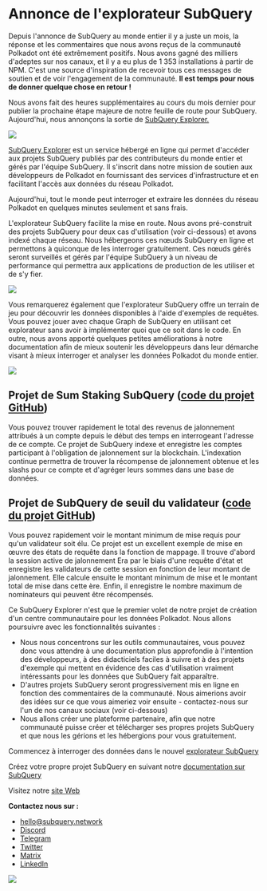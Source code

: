 # Annonce de l'explorateur SubQuery

Depuis l'annonce de SubQuery au monde entier il y a juste un mois, la réponse et les commentaires que nous avons reçus de la communauté Polkadot ont été extrêmement positifs. Nous avons gagné des milliers d'adeptes sur nos canaux, et il y a eu plus de 1 353 installations à partir de NPM. C'est une source d'inspiration de recevoir tous ces messages de soutien et de voir l'engagement de la communauté. **Il est temps pour nous de donner quelque chose en retour !**

Nous avons fait des heures supplémentaires au cours du mois dernier pour publier la prochaine étape majeure de notre feuille de route pour SubQuery. Aujourd'hui, nous annonçons la sortie de [SubQuery Explorer.](https://explorer.subquery.network/)

![](https://miro.medium.com/max/1400/0*2bDaF3HPgNkpm8Kt)

[SubQuery Explorer](https://explorer.subquery.network/) est un service hébergé en ligne qui permet d'accéder aux projets SubQuery publiés par des contributeurs du monde entier et gérés par l'équipe SubQuery. Il s'inscrit dans notre mission de soutien aux développeurs de Polkadot en fournissant des services d'infrastructure et en facilitant l'accès aux données du réseau Polkadot.

Aujourd'hui, tout le monde peut interroger et extraire les données du réseau Polkadot en quelques minutes seulement et sans frais.

L'explorateur SubQuery facilite la mise en route. Nous avons pré-construit des projets SubQuery pour deux cas d'utilisation (voir ci-dessous) et avons indexé chaque réseau. Nous hébergeons ces nœuds SubQuery en ligne et permettons à quiconque de les interroger gratuitement. Ces nœuds gérés seront surveillés et gérés par l'équipe SubQuery à un niveau de performance qui permettra aux applications de production de les utiliser et de s'y fier.

![](https://miro.medium.com/max/1400/0*3hmnk6sNoO5pdOWc)

Vous remarquerez également que l'explorateur SubQuery offre un terrain de jeu pour découvrir les données disponibles à l'aide d'exemples de requêtes. Vous pouvez jouer avec chaque Graph de SubQuery en utilisant cet explorateur sans avoir à implémenter quoi que ce soit dans le code. En outre, nous avons apporté quelques petites améliorations à notre documentation afin de mieux soutenir les développeurs dans leur démarche visant à mieux interroger et analyser les données Polkadot du monde entier.

![](https://miro.medium.com/max/1400/0*V1Mjpi1-gAT6M8-q)

## **Projet de Sum Staking SubQuery (**[code du projet GitHub](https://github.com/subquery/subql-examples/tree/main/sum-reward))

Vous pouvez trouver rapidement le total des revenus de jalonnement attribués à un compte depuis le début des temps en interrogeant l'adresse de ce compte. Ce projet de SubQuery indexe et enregistre les comptes participant à l'obligation de jalonnement sur la blockchain. L'indexation continue permettra de trouver la récompense de jalonnement obtenue et les slashs pour ce compte et d'agréger leurs sommes dans une base de données.

## **Projet de SubQuery de seuil du validateur (**[code du projet GitHub](https://github.com/subquery/subql-examples/tree/main/validator-threshold))

Vous pouvez rapidement voir le montant minimum de mise requis pour qu'un validateur soit élu. Ce projet est un excellent exemple de mise en œuvre des états de requête dans la fonction de mappage. Il trouve d'abord la session active de jalonnement Era par le biais d'une requête d'état et enregistre les validateurs de cette session en fonction de leur montant de jalonnement. Elle calcule ensuite le montant minimum de mise et le montant total de mise dans cette ère. Enfin, il enregistre le nombre maximum de nominateurs qui peuvent être récompensés.

Ce SubQuery Explorer n'est que le premier volet de notre projet de création d'un centre communautaire pour les données Polkadot. Nous allons poursuivre avec les fonctionnalités suivantes :

-   Nous nous concentrons sur les outils communautaires, vous pouvez donc vous attendre à une documentation plus approfondie à l'intention des développeurs, à des didacticiels faciles à suivre et à des projets d'exemple qui mettent en évidence des cas d'utilisation vraiment intéressants pour les données que SubQuery fait apparaître.
-   D'autres projets SubQuery seront progressivement mis en ligne en fonction des commentaires de la communauté. Nous aimerions avoir des idées sur ce que vous aimeriez voir ensuite - contactez-nous sur l'un de nos canaux sociaux (voir ci-dessous)
-   Nous allons créer une plateforme partenaire, afin que notre communauté puisse créer et télécharger ses propres projets SubQuery et que nous les gérions et les hébergions pour vous gratuitement.

Commencez à interroger des données dans le nouvel [explorateur SubQuery](https://explorer.subquery.network/)

Créez votre propre projet SubQuery en suivant notre [documentation sur SubQuery](https://doc.subquery.network/)

Visitez notre [site Web](https://subquery.network/)

**Contactez nous sur :**

-   [hello@subquery.network](mailto:hello@subquery.network)
-   [Discord](https://discord.com/invite/78zg8aBSMG)
-   [Telegram](https://t.me/subquerynetwork)
-   [Twitter](https://twitter.com/subquerynetwork)
-   [Matrix](https://matrix.to/#/#subquery:matrix.org)
-   [LinkedIn](https://www.linkedin.com/company/subquery)

![](https://miro.medium.com/max/1400/0*tzhwpKRunR7AqFhr)